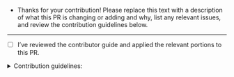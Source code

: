 - Thanks for your contribution! Please replace this text with a description of what this PR is changing or adding and why, list any relevant issues, and review the contribution guidelines below.

---

- [ ] I’ve reviewed the contributor guide and applied the relevant portions to this PR.

<details>
  <summary>Contribution guidelines:</summary><br>

- See our [contributor guide](https://github.com/dart-lang/.github/blob/main/CONTRIBUTING.md) for general expectations for PRs.
- Larger or significant changes should be discussed in an issue before creating a PR.
- Contributions to our repos should follow the [Dart style guide](https://dart.dev/guides/language/effective-dart) and use `dart format`.
- Most changes should add an entry to the changelog and may need to [rev the pubspec package version](https://github.com/dart-lang/sdk/blob/main/docs/External-Package-Maintenance.md#making-a-change).
- Changes to packages require [corresponding tests](https://github.com/dart-lang/.github/blob/main/CONTRIBUTING.md#Testing).

Note that many Dart repos have a weekly cadence for reviewing PRs - please allow for some latency before initial review feedback.
</details>
